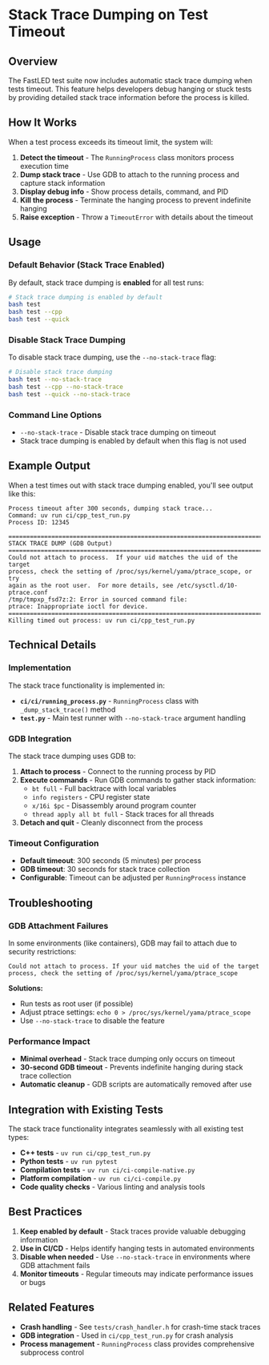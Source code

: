 # Stack Trace Dumping on Test Timeout

## Overview

The FastLED test suite now includes automatic stack trace dumping when tests timeout. This feature helps developers debug hanging or stuck tests by providing detailed stack trace information before the process is killed.

## How It Works

When a test process exceeds its timeout limit, the system will:

1. **Detect the timeout** - The `RunningProcess` class monitors process execution time
2. **Dump stack trace** - Use GDB to attach to the running process and capture stack information
3. **Display debug info** - Show process details, command, and PID
4. **Kill the process** - Terminate the hanging process to prevent indefinite hanging
5. **Raise exception** - Throw a `TimeoutError` with details about the timeout

## Usage

### Default Behavior (Stack Trace Enabled)

By default, stack trace dumping is **enabled** for all test runs:

```bash
# Stack trace dumping is enabled by default
bash test
bash test --cpp
bash test --quick
```

### Disable Stack Trace Dumping

To disable stack trace dumping, use the `--no-stack-trace` flag:

```bash
# Disable stack trace dumping
bash test --no-stack-trace
bash test --cpp --no-stack-trace
bash test --quick --no-stack-trace
```

### Command Line Options

- `--no-stack-trace` - Disable stack trace dumping on timeout
- Stack trace dumping is enabled by default when this flag is not used

## Example Output

When a test times out with stack trace dumping enabled, you'll see output like this:

```
Process timeout after 300 seconds, dumping stack trace...
Command: uv run ci/cpp_test_run.py
Process ID: 12345

================================================================================
STACK TRACE DUMP (GDB Output)
================================================================================
Could not attach to process.  If your uid matches the uid of the target
process, check the setting of /proc/sys/kernel/yama/ptrace_scope, or try
again as the root user.  For more details, see /etc/sysctl.d/10-ptrace.conf
/tmp/tmpxp_fsd7z:2: Error in sourced command file:
ptrace: Inappropriate ioctl for device.
================================================================================
Killing timed out process: uv run ci/cpp_test_run.py
```

## Technical Details

### Implementation

The stack trace functionality is implemented in:

- **`ci/ci/running_process.py`** - `RunningProcess` class with `_dump_stack_trace()` method
- **`test.py`** - Main test runner with `--no-stack-trace` argument handling

### GDB Integration

The stack trace dumping uses GDB to:

1. **Attach to process** - Connect to the running process by PID
2. **Execute commands** - Run GDB commands to gather stack information:
   - `bt full` - Full backtrace with local variables
   - `info registers` - CPU register state
   - `x/16i $pc` - Disassembly around program counter
   - `thread apply all bt full` - Stack traces for all threads
3. **Detach and quit** - Cleanly disconnect from the process

### Timeout Configuration

- **Default timeout**: 300 seconds (5 minutes) per process
- **GDB timeout**: 30 seconds for stack trace collection
- **Configurable**: Timeout can be adjusted per `RunningProcess` instance

## Troubleshooting

### GDB Attachment Failures

In some environments (like containers), GDB may fail to attach due to security restrictions:

```
Could not attach to process. If your uid matches the uid of the target
process, check the setting of /proc/sys/kernel/yama/ptrace_scope
```

**Solutions:**
- Run tests as root user (if possible)
- Adjust ptrace settings: `echo 0 > /proc/sys/kernel/yama/ptrace_scope`
- Use `--no-stack-trace` to disable the feature

### Performance Impact

- **Minimal overhead** - Stack trace dumping only occurs on timeout
- **30-second GDB timeout** - Prevents indefinite hanging during stack trace collection
- **Automatic cleanup** - GDB scripts are automatically removed after use

## Integration with Existing Tests

The stack trace functionality integrates seamlessly with all existing test types:

- **C++ tests** - `uv run ci/cpp_test_run.py`
- **Python tests** - `uv run pytest`
- **Compilation tests** - `uv run ci/ci-compile-native.py`
- **Platform compilation** - `uv run ci/ci-compile.py`
- **Code quality checks** - Various linting and analysis tools

## Best Practices

1. **Keep enabled by default** - Stack traces provide valuable debugging information
2. **Use in CI/CD** - Helps identify hanging tests in automated environments
3. **Disable when needed** - Use `--no-stack-trace` in environments where GDB attachment fails
4. **Monitor timeouts** - Regular timeouts may indicate performance issues or bugs

## Related Features

- **Crash handling** - See `tests/crash_handler.h` for crash-time stack traces
- **GDB integration** - Used in `ci/cpp_test_run.py` for crash analysis
- **Process management** - `RunningProcess` class provides comprehensive subprocess control
